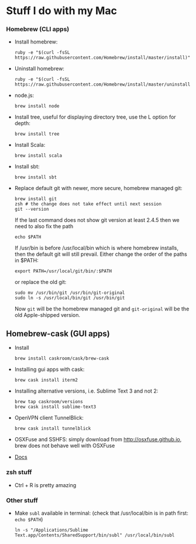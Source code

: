 # Stuff I do with my Mac
### Homebrew (CLI apps)
* Install homebrew:

  ```
  ruby -e "$(curl -fsSL https://raw.githubusercontent.com/Homebrew/install/master/install)"
  ```
* Uninstall homebrew:

  ```
  ruby -e "$(curl -fsSL https://raw.githubusercontent.com/Homebrew/install/master/uninstall)"
  ```
* node.js:

  ```
  brew install node
  ```

* Install tree, useful for displaying directory tree, use the L option for depth:

  ```
  brew install tree
  ```

* Install Scala:

  ```
  brew install scala
  ```

* Install sbt:

  ```
  brew install sbt
  ```

* Replace default git with newer, more secure, homebrew managed git:
  
  ```
  brew install git
  zsh # the change does not take effect until next session
  git --version
  ```
  
  If the last command does not show git version at least 2.4.5 then we need to also fix the path
  
  ```
  echo $PATH
  ```
  
  If /usr/bin is before /usr/local/bin which is where homebrew installs, then the default git will still prevail.
  Either change the order of the paths in $PATH:
  
  ```
  export PATH=/usr/local/git/bin/:$PATH
  ```
  
  or replace the old git:
  
  ```
  sudo mv /usr/bin/git /usr/bin/git-original
  sudo ln -s /usr/local/bin/git /usr/bin/git
  ```
  
  Now <code>git</code> will be the homebrew managed git and <code>git-original</code> will be the old Apple-shipped version.


## Homebrew-cask (GUI apps)
* Install

  ```
  brew install caskroom/cask/brew-cask
  ```
* Installing gui apps with cask:

  ```
  brew cask install iterm2
  ```
* Installing alternative versions, i.e. Sublime Text 3 and not 2:

  ```
  brew tap caskroom/versions
  brew cask install sublime-text3
  ```

* OpenVPN client TunnelBlick:

  ```
  brew cask install tunnelblick
  ```


* OSXFuse and SSHFS: simply download from http://osxfuse.github.io, brew does not behave well with OSXFuse


* [Docs](https://github.com/caskroom/homebrew-cask/blob/master/USAGE.md)

### zsh stuff
* Ctrl + R is pretty amazing

### Other stuff
* Make <code>subl</code> available in terminal: (check that /usr/local/bin is in path first: <code>echo $PATH</code>)

  ```
  ln -s "/Applications/Sublime Text.app/Contents/SharedSupport/bin/subl" /usr/local/bin/subl
  ```



